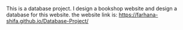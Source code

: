 This is a database project. I design a bookshop website and design a database for this website. the website link is: https://farhana-shifa.github.io/Database-Project/
